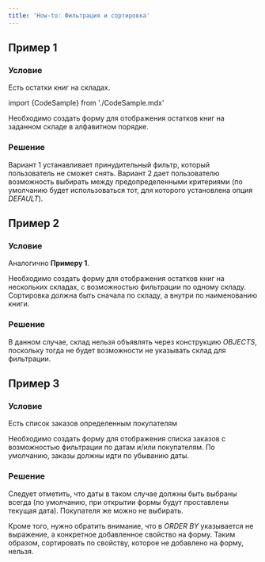 ```yaml
---
title: 'How-to: Фильтрация и сортировка'
---
```


## Пример 1

### Условие

Есть остатки книг на складах.

import {CodeSample} from './CodeSample.mdx'

<CodeSample url="https://ru-documentation.lsfusion.org/sample?file=UseCaseFilter&block=sample1"/>

Необходимо создать форму для отображения остатков книг на заданном складе в алфавитном порядке.

### Решение

<CodeSample url="https://ru-documentation.lsfusion.org/sample?file=UseCaseFilter&block=solution1"/>

Вариант 1 устанавливает принудительный фильтр, который пользователь не сможет снять. Вариант 2 дает пользователю возможность выбирать между предопределенными критериями (по умолчанию будет использоваться тот, для которого установлена опция *DEFAULT*).

## Пример 2

### Условие

Аналогично **Примеру 1**.

Необходимо создать форму для отображения остатков книг на нескольких складах, с возможностью фильтрации по одному складу. Сортировка должна быть сначала по складу, а внутри по наименованию книги.

### Решение

<CodeSample url="https://ru-documentation.lsfusion.org/sample?file=UseCaseFilter&block=solution2"/>

В данном случае, склад нельзя объявлять через конструкцию *OBJECTS*, поскольку тогда не будет возможности не указывать склад для фильтрации.

## Пример 3

### Условие

Есть список заказов определенным покупателям

<CodeSample url="https://ru-documentation.lsfusion.org/sample?file=UseCaseFilter&block=sample3"/>

Необходимо создать форму для отображения списка заказов с возможностью фильтрации по датам и/или покупателям. По умолчанию, заказы должны идти по убыванию даты.

### Решение

<CodeSample url="https://ru-documentation.lsfusion.org/sample?file=UseCaseFilter&block=solution3"/>

Следует отметить, что даты в таком случае должны быть выбраны всегда (по умолчанию, при открытии формы будут проставлены текущая дата). Покупателя же можно не выбирать.

Кроме того, нужно обратить внимание, что в *ORDER BY* указывается не выражение, а конкретное добавленное свойство на форму. Таким образом, сортировать по свойству, которое не добавлено на форму, нельзя.

